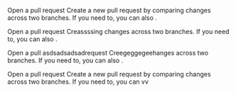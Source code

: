 Open a pull request
Create a new pull request by comparing changes across two branches. If you need to, you can also .

Open a pull request
Creassssing changes across two branches. If you need to, you can also .

Open a pull asdsadsadsadrequest
Creegeggegeehanges across two branches. If you need to, you can also .

Open a pull request
Create a new pull request by comparing changes across two branches. If you need to, you can   vv

